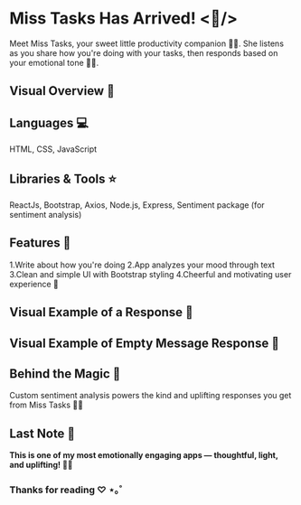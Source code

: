 # Miss Tasks Has Arrived! <🌸/>

Meet Miss Tasks, your sweet little productivity companion 🌸✨.
She listens as you share how you're doing with your tasks, then responds based on your emotional tone 💬💌.

## Visual Overview 🍓


## Languages 💻

HTML, CSS, JavaScript

## Libraries & Tools ⭐

ReactJs, Bootstrap, Axios, Node.js, Express, Sentiment package (for sentiment analysis)

## Features 🌟

1.Write about how you're doing
2.App analyzes your mood through text
3.Clean and simple UI with Bootstrap styling
4.Cheerful and motivating user experience 💖

## Visual Example of a Response 🌟


## Visual Example of Empty Message Response 🌟



## Behind the Magic 💫

Custom sentiment analysis powers the kind and uplifting responses you get from Miss Tasks 💬✨

## Last Note 🌼
**This is one of my most emotionally engaging apps — thoughtful, light, and uplifting! 🍒🚀**

### Thanks for reading ♡ ⋆｡˚
